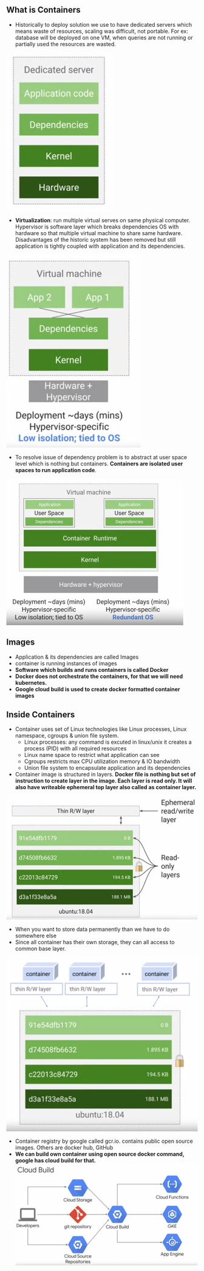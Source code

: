## What is Containers

- Historically to deploy solution we use to have dedicated servers which means waste of resources, scaling was difficult, not portable. For ex: database will be deployed on one VM, when queries are not running or partially used the resources are wasted.

![Screenshot](container_images/history.png)
- **Virtualization**: run multiple virtual serves on same physical computer. Hypervisor is software layer which breaks dependencies OS with hardware so that multiple virtual machine to share same hardware. Disadvantages of the historic system has been removed but still application is tightly coupled with application and its dependencies.

![Screenshot](container_images/virtualization.png)
- To resolve issue of dependency problem is to abstract at user space level which is nothing but containers. **Containers are isolated user spaces to run application code**.

![Screenshot](container_images/containers.png)

## Images
- Application & its dependencies are called Images 
- container is running instances of images 
- **Software which builds and runs containers is called Docker**
- **Docker does not orchestrate the containers, for that we will need kubernetes.**
- **Google cloud build is used to create docker formatted container images**

## Inside Containers
- Container uses set of Linux technologies like Linux processes, Linux namespace, cgroups & union file system.
  - Linux processes: any command is excuted in linux/unix it creates a process (PID) with all required resources 
  - Linux name space to restrict what application can see
  - Cgroups restricts max CPU utilization memory & IO bandwidth 
  - Union file system to encapsulate application and its dependencies 
- Container image is structured in layers. **Docker file is nothing but set of instruction to create layer in the image. Each layer is read only. It will also have writeable ephemeral top layer also called as container layer.**

![Screenshot](container_images/layers.png) 

- When you want to store data permanently than we have to do somewhere else
- Since all container has their own storage, they can all access to common base layer.

![Screenshot](container_images/common_base.png)
- Container registry by google called gcr.io. contains public open source images. Others are docker hub, GitHub
- **We can build own container using open source docker command, google has cloud build for that.**
![Screenshot](container_images/cloud_build.png)
